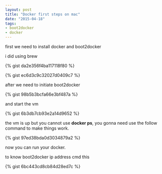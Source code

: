 ```yaml
---
layout: post
title: "Docker first steps on mac"
date: "2015-04-18"
tags:
- boot2docker
- docker
---
```


first we need to install docker and boot2docker

i did using brew

{% gist da2e356f4ba117118f80 %}

{% gist ec6d3c9c32027d0409c7 %}

after we need to initiate boot2docker

{% gist 98b5b3bcfa66e3bf487a %}

and start the vm

{% gist 6b3db7cb93e2a14d9652 %}

the vm is up but you cannot use **docker ps**, you gonna need use the follow command to make things work.

{% gist 97ed38bda0d3034879a2 %}

now you can run your docker.

to know boot2docker ip address cmd this

{% gist 6bc443cd8cb84d28ed7c %}
